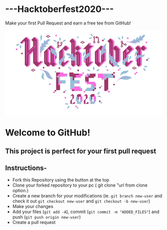 # ---Hacktoberfest2020---

<p>Make your first Pull Request and earn a free tee from GitHub!</p>

<img align="center" src="Hacktoberfest2020.jpeg">

# Welcome to GitHub!

## This project is perfect for your first pull request

## Instructions-

- Fork this Repository using the button at the top
- Clone your forked repository to your pc ( git clone "url from clone option.)
- Create a new branch for your modifications (ie. `git branch new-user` and check it out `git checkout new-user` and `git checkout -b new-user`)
- Make your changes
- Add your files (`git add -A`), commit (`git commit -m "ADDED_FILES"`) and push (`git push origin new-user`)
- Create a pull request
